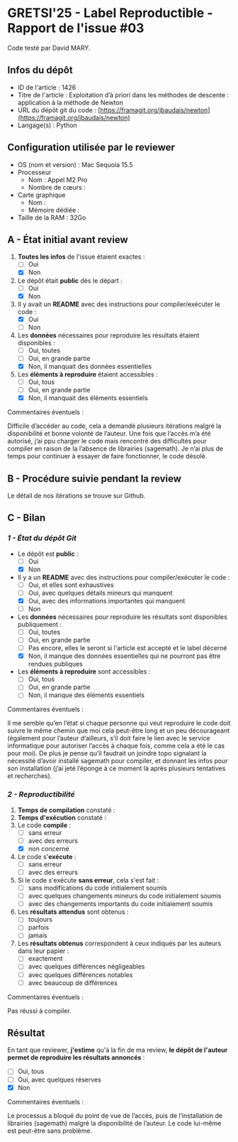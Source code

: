 # GRETSI'25 - Label Reproductible - Rapport de l'issue #03

Code testé par David MARY.

## Infos du dépôt

* ID de l'article : 1426
* Titre de l'article : Exploitation d’à priori dans les méthodes de descente : application à la méthode de Newton
* URL du dépôt git du code : [https://framagit.org/jbaudais/newton](https://framagit.org/jbaudais/newton)
* Langage(s) : Python

## Configuration utilisée par le reviewer

* OS (nom et version) : Mac Sequoia 15.5
* Processeur
  * Nom : Appel M2 Pro
  * Nombre de cœurs :
* Carte graphique
  * Nom :
  * Mémoire dédiée :
* Taille de la RAM : 32Go

## A - État initial avant review

1. **Toutes les infos** de l'issue étaient exactes :
   * [ ] Oui
   * [x] Non
2. Le dépôt était **public** dès le départ :
   * [ ] Oui
   * [x] Non
3. Il y avait un **README** avec des instructions pour compiler/exécuter le code :
   * [x] Oui
   * [ ] Non
4. Les **données** nécessaires pour reproduire les résultats étaient disponibles :
   * [ ] Oui, toutes
   * [ ] Oui, en grande partie
   * [x] Non, il manquait des données essentielles
5. Les **éléments à reproduire** étaient accessibles :
   * [ ] Oui, tous
   * [ ] Oui, en grande partie
   * [x] Non, il manquait des éléments essentiels

Commentaires éventuels :

Difficile d’accéder au code, cela a demandé plusieurs itérations malgré la disponibilité et bonne volonté de l’auteur. Une fois que l’accès m’a été autorisé, j’ai ppu charger le code mais rencontré des difficultés pour compiler en raison de la l’absence de librairies (sagemath). Je n’ai plus de temps pour continuer à essayer de faire fonctionner, le code désolé.

## B - Procédure suivie pendant la review

Le détail de nos itérations se trouve sur Github.

## C - Bilan

### _1 - État du dépôt Git_

* Le dépôt est **public** :
  * [ ] Oui
  * [x] Non
* Il y a un **README** avec des instructions pour compiler/exécuter le code :
  * [ ] Oui, et elles sont exhaustives
  * [ ] Oui, avec quelques détails mineurs qui manquent
  * [x] Oui, avec des informations importantes qui manquent
  * [ ] Non
* Les **données** nécessaires pour reproduire les résultats sont disponibles publiquement :
  * [ ] Oui, toutes
  * [ ] Oui, en grande partie
  * [ ] Pas encore, elles le seront si l'article est accepté et le label décerné
  * [x] Non, il manque des données essentielles qui ne pourront pas être rendues publiques
* Les **éléments à reproduire** sont accessibles :
  * [ ] Oui, tous
  * [ ] Oui, en grande partie
  * [ ] Non, il manque des éléments essentiels

Commentaires éventuels :

Il me semble qu’en l’état si chaque personne qui veut reproduire le code doit suivre le même chemin que moi cela peut-être long et un peu décourageant (également pour l’auteur d’ailleurs, s’il doit faire le lien avec le service informatique pour autoriser l’accès à chaque fois, comme cela a été le cas pour moi). De plus je pense qu’il faudrait un joindre topo signalant la nécessité d’avoir installé sagemath pour compiler, et donnant les infos pour son installation (j’ai jeté l’éponge à ce moment là après plusieurs tentatives et recherches).

### _2 - Reproductibilité_

1. **Temps de compilation** constaté :
2. **Temps d'exécution** constaté :
3. Le code **compile** :
   * [ ] sans erreur
   * [ ] avec des erreurs
   * [x] non concerné
4. Le code s'**exécute** :
   * [ ] sans erreur
   * [ ] avec des erreurs
5. Si le code s'exécute **sans erreur**, cela s'est fait :
   * [ ] sans modifications du code initialement soumis
   * [ ] avec quelques changements mineurs du code initialement soumis
   * [ ] avec des changements importants du code initialement soumis
6. Les **résultats attendus** sont obtenus :
   * [ ] toujours
   * [ ] parfois
   * [ ] jamais
7. Les **résultats obtenus** correspondent à ceux indiqués par les auteurs dans leur papier :
   * [ ] exactement
   * [ ] avec quelques différences négligeables
   * [ ] avec quelques différences notables
   * [ ] avec beaucoup de différences

Commentaires éventuels :

Pas réussi à compiler.

## Résultat

En tant que reviewer, **j'estime** qu'à la fin de ma review, **le dépôt de l'auteur permet de reproduire les résultats annoncés** :

* [ ] Oui, tous
* [ ] Oui, avec quelques réserves
* [x] Non

Commentaires éventuels :

Le processus a bloqué du point de vue de l’accès, puis de l’installation de librairies (sagemath) malgré la disponibilité de l’auteur. Le code lui-même est peut-être sans problème.

